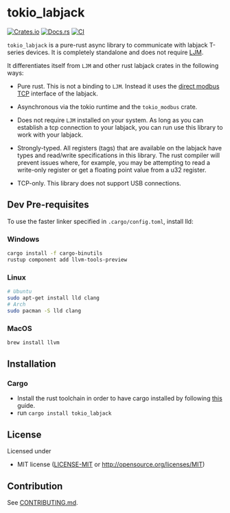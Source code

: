 # tokio_labjack

[![Crates.io](https://img.shields.io/crates/v/tokio_labjack.svg)](https://crates.io/crates/tokio_labjack)
[![Docs.rs](https://docs.rs/tokio_labjack/badge.svg)](https://docs.rs/tokio_labjack)
[![CI](https://github.com/nschrading/tokio_labjack/workflows/CI/badge.svg)](https://github.com/nschrading/tokio_labjack/actions)

`tokio_labjack` is a pure-rust async library to communicate with labjack T-series devices. It is completely standalone and does not require [LJM](https://support.labjack.com/docs/ljm-library-overview).

It differentiates itself from `LJM` and other rust labjack crates in the following ways:

* Pure rust. This is not a binding to `LJM`. Instead it uses the [direct modbus TCP](https://support.labjack.com/docs/protocol-details-direct-modbus-tcp) interface of the labjack.

* Asynchronous via the tokio runtime and the `tokio_modbus` crate.

* Does not require `LJM` installed on your system. As long as you can establish a tcp connection to your labjack, you can run use this library to work with your labjack.

* Strongly-typed. All registers (tags) that are available on the labjack have types and read/write specifications in this library. The rust compiler will prevent issues where, for example, you may be attempting to read a write-only register or get a floating point value from a u32 register.

* TCP-only. This library does not support USB connections.

## Dev Pre-requisites

To use the faster linker specified in `.cargo/config.toml`, install lld:

### Windows

```bash
cargo install -f cargo-binutils
rustup component add llvm-tools-preview
```

### Linux

```bash
# Ubuntu
sudo apt-get install lld clang
# Arch
sudo pacman -S lld clang
```

### MacOS

```bash
brew install llvm
```

## Installation

### Cargo

* Install the rust toolchain in order to have cargo installed by following
  [this](https://www.rust-lang.org/tools/install) guide.
* run `cargo install tokio_labjack`

## License

Licensed under

 * MIT license
   ([LICENSE-MIT](LICENSE-MIT) or http://opensource.org/licenses/MIT)

## Contribution

See [CONTRIBUTING.md](CONTRIBUTING.md).
